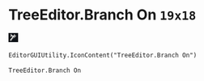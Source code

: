 # TreeEditor.Branch On `19x18`
<img src="/img/TreeEditor.Branch%20On.png" width=19 height=18>

``` CSharp
EditorGUIUtility.IconContent("TreeEditor.Branch On")
```
```
TreeEditor.Branch On
```
